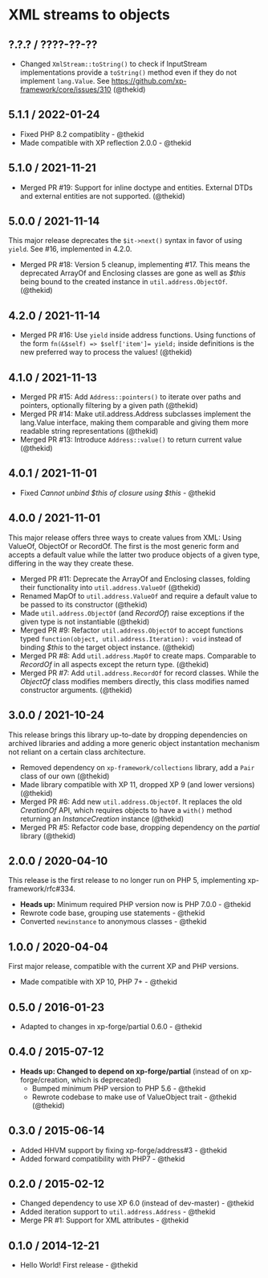 XML streams to objects
======================

## ?.?.? / ????-??-??

* Changed `XmlStream::toString()` to check if InputStream implementations
  provide a `toString()` method even if they do not implement `lang.Value`.
  See https://github.com/xp-framework/core/issues/310
  (@thekid)

## 5.1.1 / 2022-01-24

* Fixed PHP 8.2 compatiblity - @thekid
* Made compatible with XP reflection 2.0.0 - @thekid

## 5.1.0 / 2021-11-21

* Merged PR #19: Support for inline doctype and entities. External
  DTDs and external entities are not supported.
  (@thekid)

## 5.0.0 / 2021-11-14

This major release deprecates the `$it->next()` syntax in favor of
using `yield`. See #16, implemented in 4.2.0.

* Merged PR #18: Version 5 cleanup, implementing #17. This means the
  deprecated ArrayOf and Enclosing classes are gone as well as *$this*
  being bound to the created instance in `util.address.ObjectOf`.
  (@thekid)

## 4.2.0 / 2021-11-14

* Merged PR #16: Use `yield` inside address functions. Using functions
  of the form `fn(&$self) => $self['item']= yield;` inside definitions
  is the new preferred way to process the values!
  (@thekid)

## 4.1.0 / 2021-11-13

* Merged PR #15: Add `Address::pointers()` to iterate over paths and
  pointers, optionally filtering by a given path
  (@thekid)
* Merged PR #14: Make util.address.Address subclasses implement the
  lang.Value interface, making them comparable and giving them more
  readable string representations
  (@thekid)
* Merged PR #13: Introduce `Address::value()` to return current value
  (@thekid)

## 4.0.1 / 2021-11-01

* Fixed *Cannot unbind $this of closure using $this* - @thekid

## 4.0.0 / 2021-11-01

This major release offers three ways to create values from XML: Using
ValueOf, ObjectOf or RecordOf. The first is the most generic form and
accepts a default value while the latter two produce objects of a given
type, differing in the way they create these.

* Merged PR #11: Deprecate the ArrayOf and Enclosing classes, folding
  their functionality into `util.address.ValueOf`
  (@thekid)
* Renamed MapOf to `util.address.ValueOf` and require a default value
  to be passed to its constructor
  (@thekid)
* Made `util.address.ObjectOf` (and *RecordOf*) raise exceptions if
  the given type is not instantiable
  (@thekid)
* Merged PR #9: Refactor `util.address.ObjectOf` to accept functions
  typed `function(object, util.address.Iteration): void` instead of
  binding *$this* to the target object instance.
  (@thekid)
* Merged PR #8: Add `util.address.MapOf` to create maps. Comparable
  to *RecordOf* in all aspects except the return type.
  (@thekid)
* Merged PR #7: Add `util.address.RecordOf` for record classes. While
  the *ObjectOf* class modifies members directly, this class modifies
  named constructor arguments.
  (@thekid)

## 3.0.0 / 2021-10-24

This release brings this library up-to-date by dropping dependencies
on archived libraries and adding a more generic object instantation
mechanism not reliant on a certain class architecture.

* Removed dependency on `xp-framework/collections` library, add a `Pair`
  class of our own
  (@thekid)
* Made library compatible with XP 11, dropped XP 9 (and lower versions)
  (@thekid)
* Merged PR #6: Add new `util.address.ObjectOf`. It replaces the old
  *CreationOf* API, which requires objects to have a `with()` method
  returning an *InstanceCreation* instance
  (@thekid)
* Merged PR #5: Refactor code base, dropping dependency on the *partial*
  library
  (@thekid)

## 2.0.0 / 2020-04-10

This release is the first release to no longer run on PHP 5, implementing
xp-framework/rfc#334.

* **Heads up:** Minimum required PHP version now is PHP 7.0.0 - @thekid
* Rewrote code base, grouping use statements - @thekid
* Converted `newinstance` to anonymous classes - @thekid

## 1.0.0 / 2020-04-04

First major release, compatible with the current XP and PHP versions.

* Made compatible with XP 10, PHP 7+ - @thekid

## 0.5.0 / 2016-01-23

* Adapted to changes in xp-forge/partial 0.6.0 - @thekid

## 0.4.0 / 2015-07-12

* **Heads up: Changed to depend on xp-forge/partial** (instead of on
  xp-forge/creation, which is deprecated)
  - Bumped minimum PHP version to PHP 5.6 - @thekid
  - Rewrote codebase to make use of ValueObject trait - @thekid
  (@thekid)

## 0.3.0 / 2015-06-14

* Added HHVM support by fixing xp-forge/address#3 - @thekid
* Added forward compatibility with PHP7 - @thekid

## 0.2.0 / 2015-02-12

* Changed dependency to use XP 6.0 (instead of dev-master) - @thekid
* Added iteration support to `util.address.Address` - @thekid
* Merge PR #1: Support for XML attributes - @thekid

## 0.1.0 / 2014-12-21

* Hello World! First release - @thekid